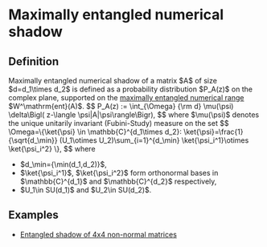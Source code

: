 Maximally entangled numerical shadow
====================================

Definition
----------

Maximally entangled numerical shadow of a matrix \$A\$ of size
\$d=d_1\\times d_2\$ is defined as a probability distribution \$P_A(z)\$
on the complex plane, supported on the [maximally entangled numerical
range](/numerical-range/generalizations/restricted-numerical-range/maximally-entangled-numerical-range)
\$W\^\\mathrm{ent}(A)\$. \$\$ P_A(z) := \\int\_{\\Omega} {\\rm d}
\\mu(\\psi) \\delta\\Bigl( z-\\langle \\psi\|A\|\\psi\\rangle\\Bigr),
\$\$ where \$\\mu(\\psi)\$ denotes the unique unitarily invariant
(Fubini-Study) measure on the set \$\$ \\Omega=\\{\\ket{\\psi} \\in
\\mathbb{C}\^{d_1\\times d_2}: \\ket{\\psi}=\\frac{1}{\\sqrt{d\_\\min}}
(U_1\\otimes U_2)\\sum\_{i=1}\^{d\_\\min} \\ket{\\psi_i\^1}\\otimes
\\ket{\\psi_i\^2} \\}, \$\$ where

-   \$d\_\\min={\\min(d_1,d_2)}\$,
-   \$\\ket{\\psi_i\^1}\$, \$\\ket{\\psi_i\^2}\$ form orthonormal bases
    in \$\\mathbb{C}\^{d_1}\$ and \$\\mathbb{C}\^{d_2}\$ respectively,
-   \$U_1\\in SU(d_1)\$ and \$U_2\\in SU(d_2)\$.

Examples
--------

-   [Entangled shadow of 4x4 non-normal
    matrices](/numerical-shadow/examples/4x4#entangled_numerical_shadow)
